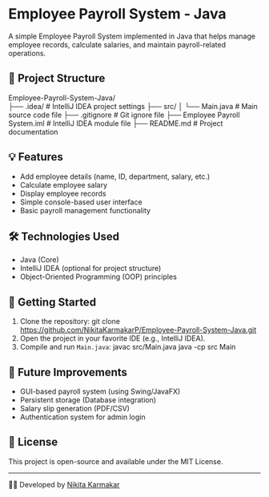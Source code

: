 # Employee Payroll System - Java

A simple Employee Payroll System implemented in Java that helps manage employee records, calculate salaries, and maintain payroll-related operations.

## 📁 Project Structure

Employee-Payroll-System-Java/  
├── .idea/ # IntelliJ IDEA project settings 
├── src/ │ └── Main.java # Main source code file 
├── .gitignore # Git ignore file 
├── Employee Payroll System.iml # IntelliJ IDEA module file 
├── README.md # Project documentation


## 💡 Features

- Add employee details (name, ID, department, salary, etc.)
- Calculate employee salary
- Display employee records
- Simple console-based user interface
- Basic payroll management functionality

## 🛠️ Technologies Used

- Java (Core)
- IntelliJ IDEA (optional for project structure)
- Object-Oriented Programming (OOP) principles

## 🚀 Getting Started

1. Clone the repository:
git clone https://github.com/NikitaKarmakarP/Employee-Payroll-System-Java.git
2. Open the project in your favorite IDE (e.g., IntelliJ IDEA).
3. Compile and run `Main.java`:
javac src/Main.java java -cp src Main


## 🧩 Future Improvements

- GUI-based payroll system (using Swing/JavaFX)
- Persistent storage (Database integration)
- Salary slip generation (PDF/CSV)
- Authentication system for admin login

## 📜 License

This project is open-source and available under the MIT License.

---

👩‍💻 Developed by [Nikita Karmakar](https://github.com/NikitaKarmakarP)
